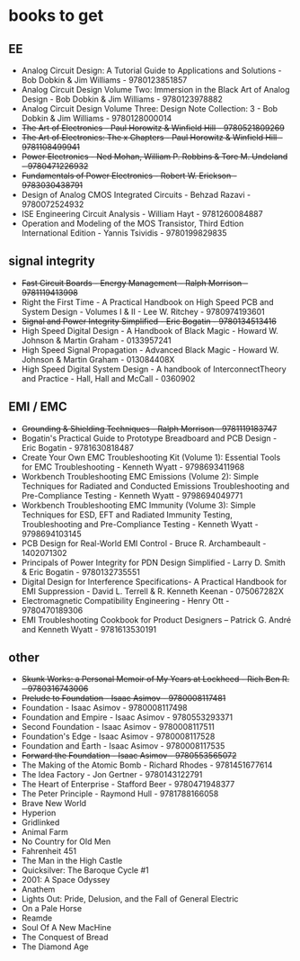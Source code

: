 # books to get

## EE

- Analog Circuit Design: A Tutorial Guide to Applications and Solutions - Bob Dobkin & Jim Williams - 9780123851857
- Analog Circuit Design Volume Two: Immersion in the Black Art of Analog Design - Bob Dobkin & Jim Williams - 9780123978882
- Analog Circuit Design Volume Three: Design Note Collection: 3 - Bob Dobkin & Jim Williams - 9780128000014
- ~~The Art of Electronics - Paul Horowitz & Winfield Hill - 9780521809269~~
- ~~The Art of Electronics: The x Chapters - Paul Horowitz & Winfield Hill - 9781108499941~~
- ~~Power Electronics -  Ned Mohan, William P. Robbins & Tore M. Undeland - 9780471226932~~
- ~~Fundamentals of Power Electronics -  Robert W. Erickson - 9783030438791~~
- Design of Analog CMOS Integrated Circuits - Behzad Razavi - 9780072524932
- ISE Engineering Circuit Analysis - William Hayt - 9781260084887
- Operation and Modeling of the MOS Transistor, Third Edtion International Edition - Yannis Tsividis - 9780199829835

## signal integrity

- ~~Fast Circuit Boards - Energy Management – Ralph Morrison – 9781119413998~~
- Right the First Time - A Practical Handbook on High Speed PCB and System Design - Volumes I & II - Lee W. Ritchey - 9780974193601
- ~~Signal and Power Integrity Simplified - Eric Bogatin - 9780134513416~~
- High Speed Digital Design - A Handbook of Black Magic - Howard W. Johnson & Martin Graham - 0133957241
- High Speed Signal Propagation - Advanced Black Magic - Howard W. Johnson & Martin Graham - 013084408X
- High Speed Digital System Design - A handbook of InterconnectTheory and Practice - Hall, Hall and McCall - 0360902

## EMI / EMC

- ~~Grounding & Shielding Techniques - Ralph Morrison - 9781119183747~~
- Bogatin's Practical Guide to Prototype Breadboard and PCB Design - Eric Bogatin - 9781630818487
- Create Your Own EMC Troubleshooting Kit (Volume 1): Essential Tools for EMC Troubleshooting - Kenneth Wyatt - 9798693411968
- Workbench Troubleshooting EMC Emissions (Volume 2): Simple Techniques for Radiated and Conducted Emissions Troubleshooting and Pre-Compliance Testing - Kenneth Wyatt - 9798694049771
- Workbench Troubleshooting EMC Immunity (Volume 3): Simple Techniques for ESD, EFT and Radiated Immunity Testing, Troubleshooting and Pre-Compliance Testing - Kenneth Wyatt - 9798694103145
- PCB Design for Real-World EMI Control - Bruce R. Archambeault - 1402071302
- Principals of Power Integrity for PDN Design Simplified - Larry D. Smith & Eric Bogatin - 9780132735551
- Digital Design for Interference Specifications- A Practical Handbook for EMI Suppression - David L. Terrell & R. Kenneth Keenan - 075067282X
- Electromagnetic Compatibility Engineering - Henry Ott - 9780470189306
- EMI Troubleshooting Cookbook for Product Designers – Patrick G. André and Kenneth Wyatt - 9781613530191

## other

- ~~Skunk Works: a Personal Memoir of My Years at Lockheed - Rich Ben R. - 9780316743006~~
- ~~Prelude to Foundation - Isaac Asimov - 9780008117481~~
- Foundation - Isaac Asimov - 9780008117498
- Foundation and Empire - Isaac Asimov - 9780553293371
- Second Foundation - Isaac Asimov - 9780008117511
- Foundation's Edge - Isaac Asimov - 9780008117528
- Foundation and Earth - Isaac Asimov - 9780008117535
- ~~Forward the Foundation - Isaac Asimov - 9780553565072~~
- The Making of the Atomic Bomb - Richard Rhodes - 9781451677614
- The Idea Factory - Jon Gertner - 9780143122791
- The Heart of Enterprise - Stafford Beer - 9780471948377
- The Peter Principle - Raymond Hull - 9781788166058
- Brave New World
- Hyperion
- Gridlinked
- Animal Farm
- No Country for Old Men
- Fahrenheit 451
- The Man in the High Castle
- Quicksilver: The Baroque Cycle #1
- 2001: A Space Odyssey
- Anathem
- Lights Out: Pride, Delusion, and the Fall of General Electric
- On a Pale Horse
- Reamde
- Soul Of A New MacHine
- The Conquest of Bread
- The Diamond Age
